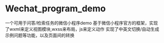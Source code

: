 # Wechat_program_demo
一个可用于问答/检索任务的微信小程序demo
基于微信小程序官方的框架，实现了wxml来定义视图模块,wxss来布局，js来定义动作
实现了中英文切换/自动生成示例问题等功能，以及页面间的转换
